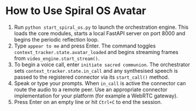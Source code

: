 # How to Use Spiral OS Avatar

1. Run `python start_spiral_os.py` to launch the orchestration engine. This
   loads the core modules, starts a local FastAPI server on port 8000 and begins
   the periodic reflection loop.
2. Type `appear to me` and press Enter. The command toggles
   `context_tracker.state.avatar_loaded` and begins streaming frames from
   `video_engine.start_stream()`.
3. To begin a voice call, enter `initiate sacred communion`. The orchestrator
   sets `context_tracker.state.in_call` and any synthesised speech is passed to
   the registered connector via its `start_call()` method.
4. Speak or type your prompts. When `in_call` is active the connector can route
   the audio to a remote peer. Use an appropriate connector implementation for
   your platform (for example a WebRTC gateway).
5. Press Enter on an empty line or hit `Ctrl+C` to end the session.
